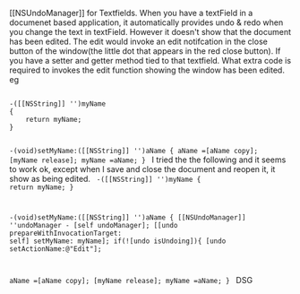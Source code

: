 [[NSUndoManager]] for Textfields. When you have a textField in a documenet based application, it automatically provides undo & redo when you change the text in textField. However it doesn't show that the document has been edited. The edit would invoke an edit notifcation in the close button of the window(the little dot that appears in the red close button). If you have a setter and getter method tied to that textfield. What extra code is required to invokes the edit function showing the window has been edited. eg

<code>
-([[NSString]] '')myName
{
    return myName;
}

-(void)setMyName:([[NSString]] '')aName
{
   aName =[aName copy];
  [myName release];
  myName =aName;
}
</code>
I tried the the following and it seems to work ok, except when I save and close the document and reopen it, it show as being edited.
<code>
-([[NSString]] '')myName
{
    return myName;
}

-(void)setMyName:([[NSString]] '')aName
{
    [[NSUndoManager]] ''undoManager - [self undoManager];
    [[undo prepareWithInvocationTarget: self] setMyName: myName];
     if(![undo isUndoing]){
      [undo setActionName:@"Edit"];

   aName =[aName copy];
  [myName release];
  myName =aName;
}
</code>
DSG